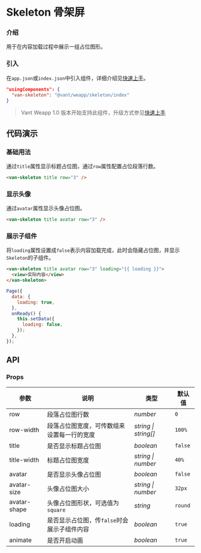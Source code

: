 # Skeleton 骨架屏

### 介绍

用于在内容加载过程中展示一组占位图形。

### 引入

在`app.json`或`index.json`中引入组件，详细介绍见[快速上手](#/quickstart#yin-ru-zu-jian)。

```json
"usingComponents": {
  "van-skeleton": "@vant/weapp/skeleton/index"
}
```

> Vant Weapp 1.0 版本开始支持此组件，升级方式参见[快速上手](#/quickstart)

## 代码演示

### 基础用法

通过`title`属性显示标题占位图，通过`row`属性配置占位段落行数。

```html
<van-skeleton title row="3" />
```

### 显示头像

通过`avatar`属性显示头像占位图。

```html
<van-skeleton title avatar row="3" />
```

### 展示子组件

将`loading`属性设置成`false`表示内容加载完成，此时会隐藏占位图，并显示`Skeleton`的子组件。

```html
<van-skeleton title avatar row="3" loading="{{ loading }}">
  <view>实际内容</view>
</van-skeleton>
```

```js
Page({
  data: {
    loading: true,
  },
  onReady() {
    this.setData({
      loading: false,
    });
  },
});
```

## API

### Props

| 参数         | 说明                                        | 类型                 | 默认值  |
| ------------ | ------------------------------------------- | -------------------- | ------- |
| row          | 段落占位图行数                              | _number_             | `0`     |
| row-width    | 段落占位图宽度，可传数组来设置每一行的宽度  | _string \| string[]_ | `100%`  |
| title        | 是否显示标题占位图                          | _boolean_            | `false` |
| title-width  | 标题占位图宽度                              | _string \| number_   | `40%`   |
| avatar       | 是否显示头像占位图                          | _boolean_            | `false` |
| avatar-size  | 头像占位图大小                              | _string \| number_   | `32px`  |
| avatar-shape | 头像占位图形状，可选值为`square`            | _string_             | `round` |
| loading      | 是否显示占位图，传`false`时会展示子组件内容 | _boolean_            | `true`  |
| animate      | 是否开启动画                                | _boolean_            | `true`  |
